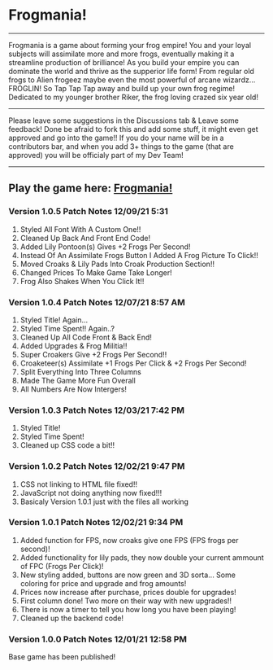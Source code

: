 # Frogmania!

___________________________________________________________________________________________________________________________________________________________________
 Frogmania is a game about forming your frog empire! You and your loyal subjects will assimilate more and more frogs, eventually making it a streamline production of brilliance! As you build your empire you can dominate the world and thrive as the supperior life form! From regular old frogs to Alien frogeez maybe even the  most powerful of arcane wizardz... FROGLIN! So Tap Tap Tap away and build up your own frog regime! Dedicated to my younger brother Riker, the frog loving crazed  six year old!                                                                                                                                                    
___________________________________________________________________________________________________________________________________________________________________

 Please leave some suggestions in the Discussions tab & Leave some feedback! Done be afraid to fork this and add some stuff, it might even get approved and go into the game!! If you do your name will be in a contributors bar, and when you add 3+ things to the game (that are approved) you will be officialy part of my Dev Team!

___________________________________________________________________________________________________________________________________________________________________

## Play the game here: [Frogmania!](https://dillonm07.github.io/Frogmania/)

### Version 1.0.5 Patch Notes 12/09/21 5:31
1) Styled All Font With A Custom One!!
2) Cleaned Up Back And Front End Code!
3) Added Lily Pontoon(s) Gives +2 Frogs Per Second!
4) Instead Of An Assimilate Frogs Button I Added A Frog Picture To Click!!
5) Moved Croaks & Lily Pads Into Croak Production Section!!
6) Changed Prices To Make Game Take Longer!
7) Frog Also Shakes When You Click It!!

### Version 1.0.4 Patch Notes 12/07/21 8:57 AM
1) Styled Title! Again...
2) Styled Time Spent!! Again..?
3) Cleaned Up All Code Front & Back End!
4) Added Upgrades & Frog Militia!!
5) Super Croakers Give +2 Frogs Per Second!!
6) Croaketeer(s) Assimilate +1 Frogs Per Click & +2 Frogs Per Second!
7) Split Everything Into Three Columns
8) Made The Game More Fun Overall
9) All Numbers Are Now Intergers!

### Version 1.0.3 Patch Notes 12/03/21 7:42 PM
1) Styled Title!
2) Styled Time Spent!
3) Cleaned up CSS code a bit!!

### Version 1.0.2 Patch Notes 12/02/21 9:47 PM
1) CSS not linking to HTML file fixed!!
2) JavaScript not doing anything now fixed!!!
3) Basicaly Version 1.0.1 just with the files all working

### Version 1.0.1 Patch Notes 12/02/21 9:34 PM
1) Added function for FPS, now croaks give one FPS (FPS frogs per second)!
2) Added functionality for lily pads, they now double your current ammount of FPC (Frogs Per Click)!
3) New styling added, buttons are now green and 3D sorta... Some coloring for price and upgrade and frog amounts!
4) Prices now increase after purchase, prices double for upgrades!
5) First column done! Two more on their way with new upgrades!!
6) There is now a timer to tell you how long you have been playing!
7) Cleaned up the backend code!


### Version 1.0.0 Patch Notes 12/01/21 12:58 PM
Base game has been published!
